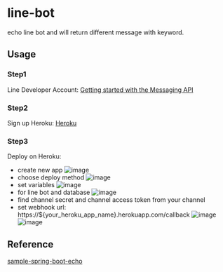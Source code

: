# line-bot
echo line bot and will return different message with keyword.

## Usage

### Step1
Line Developer Account:
[Getting started with the Messaging API](https://developers.line.biz/en/docs/messaging-api/getting-started/, "Getting started with the Messaging API")
### Step2
Sign up Heroku:
[Heroku](https://www.heroku.com/, "Cloud Application Platform | Heroku")
### Step3
Deploy on Heroku:
* create new app
![image](https://raw.githubusercontent.com/redeyefrog/pics/master/linebot_1.gif)
* choose deploy method
![image](https://raw.githubusercontent.com/redeyefrog/pics/master/linebot_2.gif)
* set variables
![image](https://raw.githubusercontent.com/redeyefrog/pics/master/linebot_3.gif)
* for line bot and database
![image](https://raw.githubusercontent.com/redeyefrog/pics/master/linebot_4.gif)
* find channel secret and channel access token from your channel
* set webhook url:<br>https://${your_heroku_app_name}.herokuapp.com/callback
![image](https://raw.githubusercontent.com/redeyefrog/pics/master/linebot_5.gif)
![image](https://raw.githubusercontent.com/redeyefrog/pics/master/linebot_6.gif)

## Reference
[sample-spring-boot-echo](https://github.com/line/line-bot-sdk-java/tree/master/sample-spring-boot-echo, "sample-spring-boot-echo")
